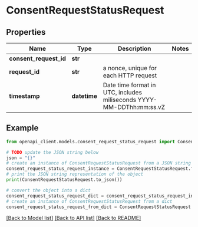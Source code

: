 # ConsentRequestStatusRequest


## Properties

Name | Type | Description | Notes
------------ | ------------- | ------------- | -------------
**consent_request_id** | **str** |  | 
**request_id** | **str** | a nonce, unique for each HTTP request | 
**timestamp** | **datetime** | Date time format in UTC, includes miliseconds YYYY-MM-DDThh:mm:ss.vZ | 

## Example

```python
from openapi_client.models.consent_request_status_request import ConsentRequestStatusRequest

# TODO update the JSON string below
json = "{}"
# create an instance of ConsentRequestStatusRequest from a JSON string
consent_request_status_request_instance = ConsentRequestStatusRequest.from_json(json)
# print the JSON string representation of the object
print(ConsentRequestStatusRequest.to_json())

# convert the object into a dict
consent_request_status_request_dict = consent_request_status_request_instance.to_dict()
# create an instance of ConsentRequestStatusRequest from a dict
consent_request_status_request_from_dict = ConsentRequestStatusRequest.from_dict(consent_request_status_request_dict)
```
[[Back to Model list]](../README.md#documentation-for-models) [[Back to API list]](../README.md#documentation-for-api-endpoints) [[Back to README]](../README.md)


